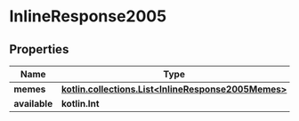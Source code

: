 
# InlineResponse2005

## Properties
Name | Type | Description | Notes
------------ | ------------- | ------------- | -------------
**memes** | [**kotlin.collections.List&lt;InlineResponse2005Memes&gt;**](InlineResponse2005Memes.md) |  |  [optional]
**available** | **kotlin.Int** |  |  [optional]



